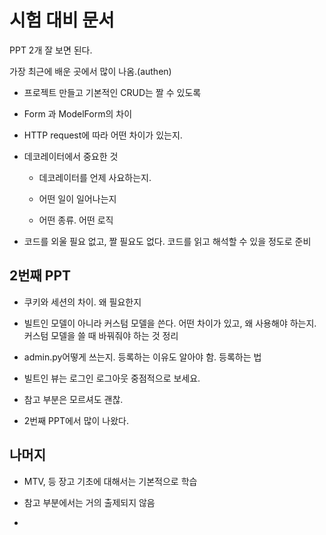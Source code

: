 # 시험 대비 문서

PPT 2개 잘 보면 된다.

가장 최근에 배운 곳에서 많이 나옴.(authen)

- 프로젝트 만들고 기본적인 CRUD는 짤 수 있도록

- Form 과 ModelForm의 차이

- HTTP request에 따라 어떤 차이가 있는지.

- 데코레이터에서 중요한 것

    - 데코레이터를 언제 사요하는지. 

    - 어떤 일이 일어나는지

    - 어떤 종류. 어떤 로직

- 코드를 외울 필요 없고, 짤 필요도 없다. 코드를 읽고 해석할 수 있을 정도로 준비

## 2번째 PPT

- 쿠키와 세션의 차이. 왜 필요한지

- 빌트인 모델이 아니라 커스텀 모델을 쓴다. 어떤 차이가 있고, 왜 사용해야 하는지. 커스텀 모델을 쓸 때 바꿔줘야 하는 것 정리

- admin.py어떻게 쓰는지. 등록하는 이유도 알아야 함. 등록하는 법

- 빌트인 뷰는 로그인 로그아웃 중점적으로 보세요.

- 참고 부분은 모르셔도 괜찮.

- 2번째 PPT에서 많이 나왔다.

## 나머지

- MTV, 등 장고 기초에 대해서는 기본적으로 학습

- 참고 부분에서는 거의 출제되지 않음

- 


